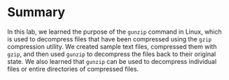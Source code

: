# Summary

In this lab, we learned the purpose of the `gunzip` command in Linux, which is used to decompress files that have been compressed using the `gzip` compression utility. We created sample text files, compressed them with `gzip`, and then used `gunzip` to decompress the files back to their original state. We also learned that `gunzip` can be used to decompress individual files or entire directories of compressed files.
